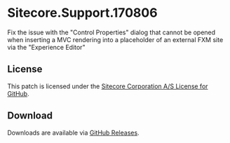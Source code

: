 # Sitecore.Support.170806
Fix the issue with the &quot;Control Properties&quot; dialog that cannot be opened when inserting a MVC rendering into a placeholder of an external FXM site via the &quot;Experience Editor&quot;

## License  
This patch is licensed under the [Sitecore Corporation A/S License for GitHub](https://github.com/sitecoresupport/Sitecore.Support.170806/blob/master/LICENSE).  

## Download  
Downloads are available via [GitHub Releases](https://github.com/sitecoresupport/Sitecore.Support.170806/releases).  
